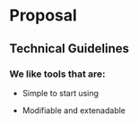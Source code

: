 # Proposal

## Technical Guidelines

### We like tools that are:

- Simple to start using

- Modifiable and extenadable
